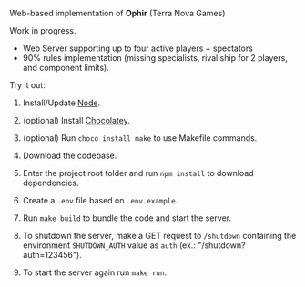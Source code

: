 Web-based implementation of **Ophir** (Terra Nova Games)

Work in progress.

- Web Server supporting up to four active players + spectators
- 90% rules implementation (missing specialists, rival ship for 2 players, and component limits).

Try it out:

1. Install/Update [Node](https://nodejs.org/en/download/package-manager).
2. (optional) Install [Chocolatey](https://docs.chocolatey.org/en-us/chocolatey-components-dependencies-and-support-lifecycle/#supported-windows-versions).
3. (optional) Run `choco install make` to use Makefile commands.

4. Download the codebase.
5. Enter the project root folder and run `npm install` to download dependencies.
6. Create a `.env` file based on `.env.example`.
7. Run `make build` to bundle the code and start the server.

8. To shutdown the server, make a GET request to `/shutdown` containing the environment `SHUTDOWN_AUTH` value as `auth` (ex.: "/shutdown?auth=123456").
9. To start the server again run `make run`.
